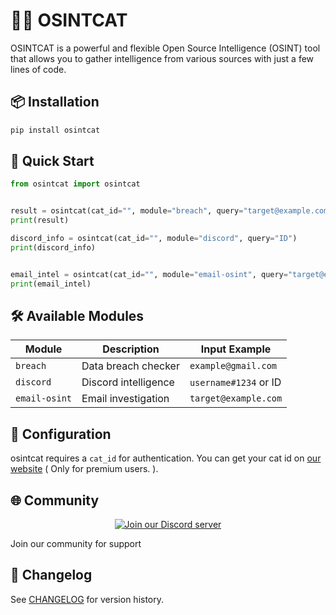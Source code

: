 # 🕵️‍♀️ OSINTCAT

OSINTCAT is a powerful and flexible Open Source Intelligence (OSINT) tool that allows you to gather intelligence from various sources with just a few lines of code.


## 📦 Installation

```bash
pip install osintcat
```

## 🚀 Quick Start

```python
from osintcat import osintcat


result = osintcat(cat_id="", module="breach", query="target@example.com")
print(result)

discord_info = osintcat(cat_id="", module="discord", query="ID")
print(discord_info)


email_intel = osintcat(cat_id="", module="email-osint", query="target@example.com")
print(email_intel)
```

## 🛠️ Available Modules

| Module | Description | Input Example |
|--------|-------------|--------------|
| `breach` | Data breach checker | `example@gmail.com` |
| `discord` | Discord intelligence | `username#1234` or ID |
| `email-osint` | Email investigation | `target@example.com` |
## 🔧 Configuration

osintcat requires a `cat_id` for authentication. You can get your cat id on [our website](https://osintcat.com/register) ( Only for premium users. ).

## 🌐 Community

<div align="center">
  <a href="https://discord.gg/osintcats">
    <img src="https://img.shields.io/discord/1369757362612732124?color=5865F2&logo=discord&logoColor=white&style=for-the-badge" alt="Join our Discord server">
  </a>
</div>

Join our community for support

## 🔄 Changelog

See [CHANGELOG](https://osintcat/pypi/changelogs) for version history.